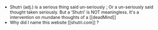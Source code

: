 - Shutri (adj.) is a serious thing said un-seriously ;  Or a un-seriously said thought taken  seriously.  But a ‘Shutri’  is NOT meaningless. It's a intervention on mundane thoughts of a [[deadMind]]
- Why did I name this website [[shutri.com]] ?